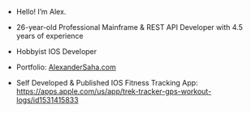 - Hello! I’m Alex.
- 26-year-old Professional Mainframe & REST API Developer with 4.5 years of experience
- Hobbyist IOS Developer
- Portfolio: [AlexanderSaha.com](https://www.AlexanderSaha.com)


- Self Developed & Published IOS Fitness Tracking App:
https://apps.apple.com/us/app/trek-tracker-gps-workout-logs/id1531415833
